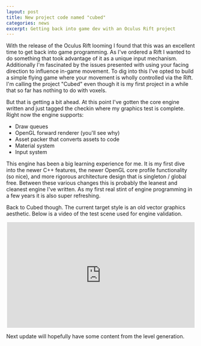 ```yaml
---
layout: post
title: New project code named "cubed"
categories: news
excerpt: Getting back into game dev with an Oculus Rift project
---
```


With the release of the Oculus Rift looming I found that this was an excellent time to get back into game programming. As I've ordered a Rift I wanted to do something that took advantage of it as a unique input mechanism. Additionally I'm fascinated by the issues presented with using your facing direction to influence in-game movement. To dig into this I've opted to build a simple flying game where your movement is wholly controlled via the Rift. I'm calling the project "Cubed" even though it is my first project in a while that so far has nothing to do with voxels.

But that is getting a bit ahead. At this point I've gotten the core engine written and just tagged the checkin where my graphics test is complete. Right now the engine supports:

* Draw queues
* OpenGL forward renderer (you'll see why)
* Asset packer that converts assets to code
* Material system
* Input system

This engine has been a big learning experience for me. It is my first dive into the newer C++ features, the newer OpenGL core profile functionality (so nice), and more rigorous architecture design that is singleton / global free. Between these various changes this is probably the leanest and cleanest engine I've written. As my first real stint of engine programming in a few years it is also super refreshing.

Back to Cubed though. The current target style is an old vector graphics aesthetic. Below is a video of the test scene used for engine validation. 

<center><iframe src="http://player.vimeo.com/video/156363039" width="500" height="281" frameborder="0" webkitAllowFullScreen mozallowfullscreen allowFullScreen></iframe></center>

Next update will hopefully have some content from the level generation.
